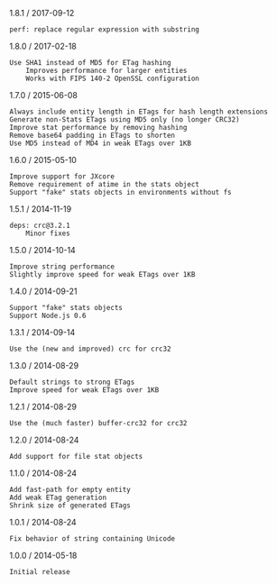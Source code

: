 1.8.1 / 2017-09-12

    perf: replace regular expression with substring

1.8.0 / 2017-02-18

    Use SHA1 instead of MD5 for ETag hashing
        Improves performance for larger entities
        Works with FIPS 140-2 OpenSSL configuration

1.7.0 / 2015-06-08

    Always include entity length in ETags for hash length extensions
    Generate non-Stats ETags using MD5 only (no longer CRC32)
    Improve stat performance by removing hashing
    Remove base64 padding in ETags to shorten
    Use MD5 instead of MD4 in weak ETags over 1KB

1.6.0 / 2015-05-10

    Improve support for JXcore
    Remove requirement of atime in the stats object
    Support "fake" stats objects in environments without fs

1.5.1 / 2014-11-19

    deps: crc@3.2.1
        Minor fixes

1.5.0 / 2014-10-14

    Improve string performance
    Slightly improve speed for weak ETags over 1KB

1.4.0 / 2014-09-21

    Support "fake" stats objects
    Support Node.js 0.6

1.3.1 / 2014-09-14

    Use the (new and improved) crc for crc32

1.3.0 / 2014-08-29

    Default strings to strong ETags
    Improve speed for weak ETags over 1KB

1.2.1 / 2014-08-29

    Use the (much faster) buffer-crc32 for crc32

1.2.0 / 2014-08-24

    Add support for file stat objects

1.1.0 / 2014-08-24

    Add fast-path for empty entity
    Add weak ETag generation
    Shrink size of generated ETags

1.0.1 / 2014-08-24

    Fix behavior of string containing Unicode

1.0.0 / 2014-05-18

    Initial release
